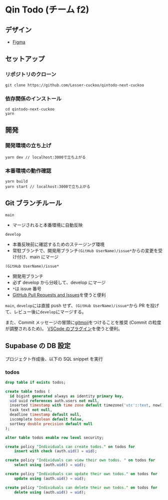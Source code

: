 # Qin Todo (チーム f2)

## デザイン

- [Figma](https://www.figma.com/file/SNPCXNu0V6k6wHS4piYyS2/Qin-Todo?node-id=104%3A1925)

## セットアップ

### リポジトリのクローン

```
git clone https://github.com/Lesser-cuckoo/qintodo-next-cuckoo
```

### 依存関係のインストール

```
cd qintodo-next-cuckoo
yarn
```

## 開発

### 開発環境の立ち上げ

```
yarn dev // localhost:3000で立ち上がる
```

### 本番環境の動作確認

```
yarn build
yarn start // localhost:3000で立ち上がる
```

## Git ブランチルール

`main`

- マージされると本番環境に自動反映

`develop`

- 本番反映前に確認するためのステージング環境
- 常駐ブランチで、開発用ブランチ`(GitHub UserName)/issue*`からの変更を受け付け、main にマージ

`(GitHub UserName)/issue*`

- 開発用ブランチ
- 必ず develop から分岐して、develop にマージ
- `*`は issue 番号
- [GitHub Pull Requests and Issues](https://marketplace.visualstudio.com/items?itemName=GitHub.vscode-pull-request-github)を使うと便利

`main`, `develop`には直接 push せず、`(GitHub UserName)/issue*`から PR を投げて、レビュー後に`develop`にマージする。

また、Commit メッセージの冒頭に[gitmoji](https://gitmoji.dev/)をつけることを推奨 (Commit の粒度が調整されるため)。
[VSCode のプラグイン](https://marketplace.visualstudio.com/items?itemName=seatonjiang.gitmoji-vscode)を使うと便利。

## Supabase の DB 設定

プロジェクト作成後、以下の SQL snippet を実行

### todos

```sql
drop table if exists todos;

create table todos (
  id bigint generated always as identity primary key,
  uid uuid references auth.users not null,
  inserted timestamp with time zone default timezone('utc'::text, now()) not null,
  task text not null,
  deadline timestamp default null,
  iscomplete boolean default false,
  sortkey double precision default null
);

alter table todos enable row level security;

create policy "Individuals can create todos." on todos for
    insert with check (auth.uid() = uid);

create policy "Individuals can view their own todos. " on todos for
    select using (auth.uid() = uid);

create policy "Individuals can update their own todos." on todos for
    update using (auth.uid() = uid);

create policy "Individuals can delete their own todos." on todos for
    delete using (auth.uid() = uid);
```
